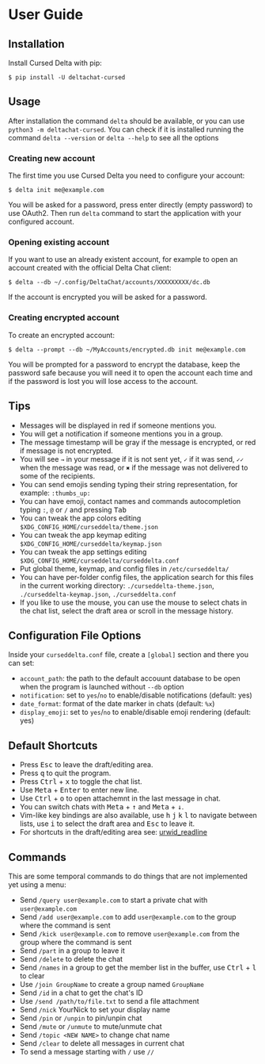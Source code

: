 # User Guide

## Installation

Install Cursed Delta with pip:

```
$ pip install -U deltachat-cursed
```

## Usage

After installation the command `delta` should be available, or you can use
`python3 -m deltachat-cursed`. You can check if it is installed running the command
`delta --version` or `delta --help` to see all the options

### Creating new account

The first time you use Cursed Delta you need to configure your account:

```
$ delta init me@example.com
```

You will be asked for a password, press enter directly (empty password) to use OAuth2.
Then run `delta` command to start the application with your configured account.

### Opening existing account

If you want to use an already existent account, for example to open an account created with the official Delta Chat client:

```
$ delta --db ~/.config/DeltaChat/accounts/XXXXXXXXX/dc.db
```

If the account is encrypted you will be asked for a password.

### Creating encrypted account

To create an encrypted account:

```
$ delta --prompt --db ~/MyAccounts/encrypted.db init me@example.com
```

You will be prompted for a password to encrypt the database, keep the password safe because you will need it to open the account each time and if the password is lost you will lose access to the account.

## Tips

- Messages will be displayed in red if someone mentions you.
- You will get a notification if someone mentions you in a group.
- The message timestamp will be gray if the message is encrypted, or red if message is not encrypted.
- You will see `→` in your message if it is not sent yet, `✓` if it was send, `✓✓` when the message was read, or `✖` if the message was not delivered to some of the recipients.
- You can send emojis sending typing their string representation, for example: `:thumbs_up:`
- You can have emoji, contact names and commands autocompletion typing `:`, `@` or `/` and pressing <kbd>Tab</kbd>
- You can tweak the app colors editing `$XDG_CONFIG_HOME/curseddelta/theme.json`
- You can tweak the app keymap editing `$XDG_CONFIG_HOME/curseddelta/keymap.json`
- You can tweak the app settings editing `$XDG_CONFIG_HOME/curseddelta/curseddelta.conf`
- Put global theme, keymap, and config files in `/etc/curseddelta/`
- You can have per-folder config files, the application search for this files in the current working directory: `./curseddelta-theme.json`,  `./curseddelta-keymap.json`, `./curseddelta.conf`
- If you like to use the mouse, you can use the mouse to select chats in the chat list, select the draft area or scroll in the message history.

## Configuration File Options

Inside your `curseddelta.conf` file, create a `[global]` section and there you can set:

* `account_path`: the path to the default accouunt database to be open when the program is launched without `--db` option
* `notification`: set to `yes`/`no` to enable/disable notifications (default: yes)
* `date_format`: format of the date marker in chats (default: `%x`)
* `display_emoji`: set to `yes`/`no` to enable/disable emoji rendering (default: yes)

## Default Shortcuts

- Press <kbd>Esc</kbd> to leave the draft/editing area.
- Press <kbd>q</kbd> to quit the program.
- Press <kbd>Ctrl</kbd> + <kbd>x</kbd> to toggle the chat list.
- Use <kbd>Meta</kbd> + <kbd>Enter</kbd> to enter new line.
- Use <kbd>Ctrl</kbd> + <kbd>o</kbd> to open attachemnt in the last message in chat.
- You can switch chats with <kbd>Meta</kbd> + <kbd>↑</kbd> and
  <kbd>Meta</kbd> + <kbd>↓</kbd>.
- Vim-like key bindings are also available, use <kbd>h</kbd> <kbd>j</kbd>
  <kbd>k</kbd> <kbd>l</kbd> to navigate between lists, use <kbd>i</kbd>
  to select the draft area and <kbd>Esc</kbd> to leave it.
- For shortcuts in the draft/editing area see: [urwid_readline](https://github.com/rr-/urwid_readline)

## Commands

This are some temporal commands to do things that are not implemented yet using a menu:

- Send `/query user@example.com` to start a private chat with `user@example.com`
- Send `/add user@example.com` to add `user@example.com` to the group where the command is sent
- Send `/kick user@example.com` to remove `user@example.com` from the group where the command is sent
- Send `/part` in a group to leave it
- Send `/delete` to delete the chat
- Send `/names` in a group to get the member list in the buffer, use
  <kbd>Ctrl</kbd> + <kbd>l</kbd> to clear
- Use `/join GroupName` to create a group named `GroupName`
- Send `/id` in a chat to get the chat's ID
- Use `/send /path/to/file.txt` to send a file attachment
- Send `/nick` YourNick to set your display name
- Send `/pin` or `/unpin` to pin/unpin chat
- Send `/mute` or `/unmute` to mute/unmute chat
- Send `/topic <NEW NAME>` to change chat name
- Send `/clear` to delete all messages in current chat
- To send a message starting with `/` use `//`

